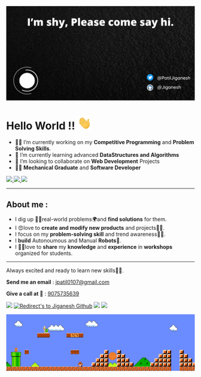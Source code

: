 <img src="https://github.com/Jiganesh/Jiganesh/blob/main/Assets/Banner.gif">

<br>

# **Hello World** !! <img src="https://github.com/Jiganesh/Jiganesh/blob/main/Assets/Hi.gif" width="37px">

<!--
**Jiganesh/Jiganesh** is a ✨ _special_ ✨ repository because its `README.md` (this file) appears on your GitHub profile.

Here are some ideas to get you started:
-->

- 👨‍💻 I’m currently working on my **Competitive Programming** and **Problem Solving Skills**.
- 🤯 I’m currently learning advanced **DataStructures and Algorithms**
- 🤩 I’m looking to collaborate on **Web Development** Projects
- 👨‍🏭 **Mechanical Graduate** and **Software Developer**

<a href="https://www.linkedin.com/in/Jiganesh">
  <img src="https://img.shields.io/badge/LinkedIn-0077B5?style=for-the-badge&logo=linkedin&logoColor=white"/> 
 </a> 
<a href="mailto:jiganeshpatil01071999@gmail.com">
  <img src="https://img.shields.io/badge/Gmail-D14836?style=for-the-badge&logo=gmail&logoColor=white"/>
</a>
<a href="https://twitter.com/PatilJiganesh">
  <img src="https://img.shields.io/badge/Twitter-1DA1F2?style=for-the-badge&logo=twitter&logoColor=white"/>
</a>
<!--
<a href="https://www.instagram.com/pyyhacker/">
  <img src="https://img.shields.io/badge/Instagram-E4405F?style=for-the-badge&logo=instagram&logoColor=white"/>
</a>
-->

---
## About me :

- I dig up 🕵️‍♀️real-world problems🌍and **find solutions** for them.
- I 😍love to **create and modify new products** and projects👨‍💻.
- I focus on my **problem-solving skill** and trend awareness🕵️‍♀️.
- I **build** Autonoumous and Manual **Robots**🤺.
- I 👨‍🏫love to **share** my **knowledge** and **experience** in **workshops** organized for students.

---

Always excited and ready to learn new skills👨‍🎓.

**Send me an email** : jpatil0107@gmail.com

**Give a call at 📲** : <a href="tel:+919075735639">9075735639</a>

<p align="centre">
<a href="https://github.com/Jiganesh" title="Redirect's to Jiganesh's Github">
<img width="49%" src="https://github-readme-stats.vercel.app/api?username=Jiganesh&show_icons=true&theme=dark" /></a>
  
<a href="https://github.com/Jiganesh">
<img width="49%" title="Redirect's to Jiganesh Github" src="https://github-readme-streak-stats.herokuapp.com/?user=Jiganesh&theme=dark" /></a>

<a href ="https://github.com/Jiganesh" title="Redirect's to Jiganesh Github">
<img width="43%" src="https://github-readme-stats.vercel.app/api/top-langs/?username=Jiganesh&layout=compact&theme=dark"/></a>

<a href="https://github.com/Jiganesh/Python" title="Redirect's to Python Repository">
<img width="55%" src="https://github-readme-stats.vercel.app/api/pin/?username=Jiganesh&repo=python&theme=dark" /></a>

</p>

<img src="https://github.com/Jiganesh/Jiganesh/blob/main/Assets/Mario_Gameplay.gif" alt="Mario Game" width="980">
